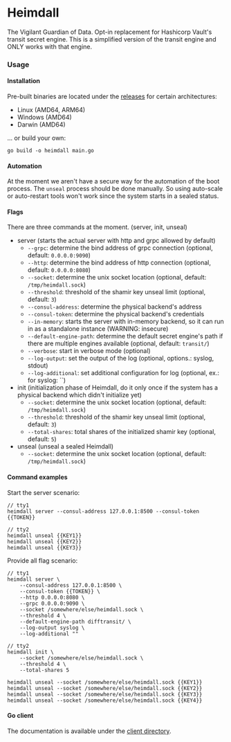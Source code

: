 # Heimdall

The Vigilant Guardian of Data. Opt-in replacement for Hashicorp Vault's transit secret engine. This is a simplified version of the transit engine and ONLY works with that engine.

### Usage

#### Installation

Pre-built binaries are located under the [releases](https://github.com/PumpkinSeed/heimdall/releases) for certain architectures:

- Linux (AMD64, ARM64)
- Windows (AMD64)
- Darwin (AMD64)

... or build your own:

```
go build -o heimdall main.go
```

#### Automation

At the moment we aren't have a secure way for the automation of the boot process. The `unseal` process should be done manually. So using auto-scale or auto-restart tools won't work since the system starts in a sealed status.

#### Flags

There are three commands at the moment. (server, init, unseal)

- server (starts the actual server with http and grpc allowed by default)
    - `--grpc`: determine the bind address of grpc connection (optional, default: `0.0.0.0:9090`)
    - `--http`: determine the bind address of http connection (optional, default: `0.0.0.0:8080`)
    - `--socket`: determine the unix socket location (optional, default: `/tmp/heimdall.sock`)
    - `--threshold`: threshold of the shamir key unseal limit (optional, default: `3`)
    - `--consul-address`: determine the physical backend's address
    - `--consul-token`: determine the physical backend's credentials
    - `--in-memory`: starts the server with in-memory backend, so it can run in as a standalone instance (WARNING: insecure)
    - `--default-engine-path`: determine the default secret engine's path if there are multiple engines available (optional, default: `transit/`)
    - `--verbose`: start in verbose mode (optional)
    - `--log-output`: set the output of the log (optional, options.: syslog, stdout)
    - `--log-additional`: set additional configuration for log (optional, ex.: for syslog: ``)
- init (initialization phase of Heimdall, do it only once if the system has a physical backend which didn't initialize yet)
    - `--socket`: determine the unix socket location (optional, default: `/tmp/heimdall.sock`)
    - `--threshold`: threshold of the shamir key unseal limit (optional, default: `3`)
    - `--total-shares`: total shares of the initialized shamir key (optional, default: `5`)
- unseal (unseal a sealed Heimdall)
    - `--socket`: determine the unix socket location (optional, default: `/tmp/heimdall.sock`)

#### Command examples

Start the server scenario:

```
// tty1
heimdall server --consul-address 127.0.0.1:8500 --consul-token {{TOKEN}}

// tty2
heimdall unseal {{KEY1}}
heimdall unseal {{KEY2}}
heimdall unseal {{KEY3}}
```

Provide all flag scenario:

```
// tty1
heimdall server \
    --consul-address 127.0.0.1:8500 \
    --consul-token {{TOKEN}} \
    --http 0.0.0.0:8080 \
    --grpc 0.0.0.0:9090 \
    --socket /somewhere/else/heimdall.sock \
    --threshold 4 \
    --default-engine-path difftransit/ \
    --log-output syslog \
    --log-additional ""

// tty2
heimdall init \
    --socket /somewhere/else/heimdall.sock \
    --threshold 4 \
    --total-shares 5

heimdall unseal --socket /somewhere/else/heimdall.sock {{KEY1}}
heimdall unseal --socket /somewhere/else/heimdall.sock {{KEY2}}
heimdall unseal --socket /somewhere/else/heimdall.sock {{KEY3}}
heimdall unseal --socket /somewhere/else/heimdall.sock {{KEY4}}
```

#### Go client

The documentation is available under the [client directory](pkg/client/README.md).
